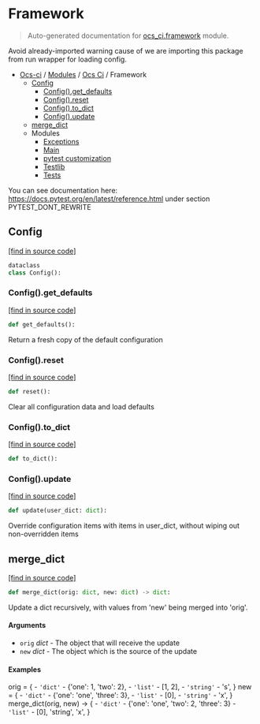 # Framework

> Auto-generated documentation for [ocs_ci.framework](https://github.com/gklein/ocs-ci/blob/master/ocs_ci/framework/__init__.py) module.

Avoid already-imported warning cause of we are importing this package from
run wrapper for loading config.

- [Ocs-ci](../../README.md#ocs-ci) / [Modules](../../MODULES.md#ocs-ci-modules) / [Ocs Ci](../index.md#ocs-ci) / Framework
    - [Config](#config)
        - [Config().get_defaults](#configget_defaults)
        - [Config().reset](#configreset)
        - [Config().to_dict](#configto_dict)
        - [Config().update](#configupdate)
    - [merge_dict](#merge_dict)
    - Modules
        - [Exceptions](exceptions.md#exceptions)
        - [Main](main.md#main)
        - [pytest customization](pytest_customization/index.md#pytest-customization)
        - [Testlib](testlib.md#testlib)
        - [Tests](tests/index.md#tests)

You can see documentation here:
https://docs.pytest.org/en/latest/reference.html
under section PYTEST_DONT_REWRITE

## Config

[[find in source code]](https://github.com/gklein/ocs-ci/blob/master/ocs_ci/framework/__init__.py#L20)

```python
dataclass
class Config():
```

### Config().get_defaults

[[find in source code]](https://github.com/gklein/ocs-ci/blob/master/ocs_ci/framework/__init__.py#L38)

```python
def get_defaults():
```

Return a fresh copy of the default configuration

### Config().reset

[[find in source code]](https://github.com/gklein/ocs-ci/blob/master/ocs_ci/framework/__init__.py#L30)

```python
def reset():
```

Clear all configuration data and load defaults

### Config().to_dict

[[find in source code]](https://github.com/gklein/ocs-ci/blob/master/ocs_ci/framework/__init__.py#L61)

```python
def to_dict():
```

### Config().update

[[find in source code]](https://github.com/gklein/ocs-ci/blob/master/ocs_ci/framework/__init__.py#L45)

```python
def update(user_dict: dict):
```

Override configuration items with items in user_dict, without wiping
out non-overridden items

## merge_dict

[[find in source code]](https://github.com/gklein/ocs-ci/blob/master/ocs_ci/framework/__init__.py#L71)

```python
def merge_dict(orig: dict, new: dict) -> dict:
```

Update a dict recursively, with values from 'new' being merged into 'orig'.

#### Arguments

- `orig` *dict* - The object that will receive the update
- `new` *dict* - The object which is the source of the update

#### Examples

orig = {
    - `'dict'` - {'one': 1, 'two': 2},
    - `'list'` - [1, 2],
    - `'string'` - 's',
}
new = {
    - `'dict'` - {'one': 'one', 'three': 3},
    - `'list'` - [0],
    - `'string'` - 'x',
}
merge_dict(orig, new) ->
{
    - `'dict'` - {'one': 'one', 'two': 2, 'three': 3}
    - `'list'` - [0],
    'string', 'x',
}
